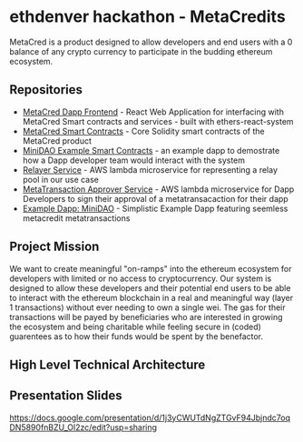 # ethdenver hackathon - MetaCredits

MetaCred is a product designed to allow developers and end users with a 0 balance of any crypto currency to participate in the budding ethereum ecosystem.

## Repositories

 - [MetaCred Dapp Frontend](https://github.com/rapid-eth/meta-credits) - React Web Application for interfacing with MetaCred Smart contracts and services - built with ethers-react-system
 - [MetaCred Smart Contracts](https://github.com/MetaCredits/metacredits-contracts) - Core Solidity smart contracts of the MetaCred product
 - [MiniDAO Example Smart Contracts](https://github.com/MetaCredits/mini-dao-example/tree/master/minidao-contracts) - an example dapp to demostrate how a Dapp developer team would interact with the system
 - [Relayer Service](https://github.com/MetaCredits/microservices/tree/master/relayer) - AWS lambda microservice for representing a relay pool in our use case
 - [MetaTransaction Approver Service](https://github.com/MetaCredits/microservices/tree/master/metatransaction-approver) - AWS lambda microservice for Dapp Developers to sign their approval of a metatransacaction for their dapp
 - [Example Dapp: MiniDAO](https://github.com/MetaCredits/mini-dao-example/tree/master/minidao-dapp) - Simplistic Example Dapp featuring seemless metacredit metatransactions

## Project Mission

We want to create meaningful "on-ramps" into the ethereum ecosystem for developers with limited or no access to cryptocurrency. Our system is designed to allow these developers and their potential end users to be able to interact with the ethereum blockchain in a real and meaningful way (layer 1 transactions) without ever needing to own a single wei. The gas for their transactions will be payed by beneficiaries who are interested in growing the ecosystem and being charitable while feeling secure in (coded) guarentees as to how their funds would be spent by the benefactor.

## High Level Technical Architecture

[](./pics/metacredits-architecture.png)


## Presentation Slides

https://docs.google.com/presentation/d/1j3yCWUTdNgZTGvF94Jbjndc7oqDN5890fnBZU_Ol2zc/edit?usp=sharing
